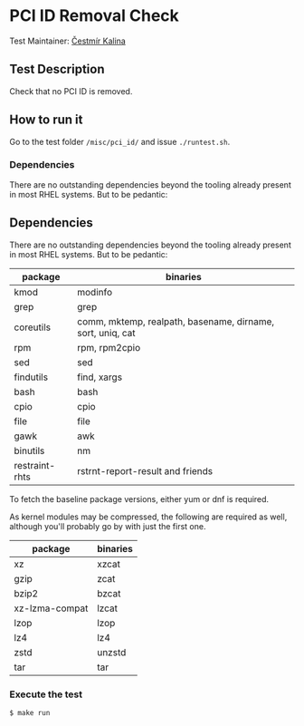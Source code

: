 # PCI ID Removal Check

Test Maintainer: [Čestmír Kalina](mailto:ckalina@redhat.com)

## Test Description

Check that no PCI ID is removed.

## How to run it

Go to the test folder `/misc/pci_id/` and issue `./runtest.sh`.

### Dependencies

There are no outstanding dependencies beyond the tooling already
present in most RHEL systems. But to be pedantic:

## Dependencies

There are no outstanding dependencies beyond the tooling already
present in most RHEL systems. But to be pedantic:

| package       |  binaries                                                  |
|---------------|------------------------------------------------------------|
| kmod          | modinfo                                                    |
| grep          | grep                                                       |
| coreutils     | comm, mktemp, realpath, basename, dirname, sort, uniq, cat |
| rpm           | rpm, rpm2cpio                                              |
| sed           | sed                                                        |
| findutils     | find, xargs                                                |
| bash          | bash                                                       |
| cpio          | cpio                                                       |
| file          | file                                                       |
| gawk          | awk                                                        |
| binutils      | nm                                                         |
| restraint-rhts| rstrnt-report-result and friends                           |

To fetch the baseline package versions, either yum or dnf is required.

As kernel modules may be compressed, the following are required as well,
although you'll probably go by with just the first one.

| package        | binaries |
|----------------|----------|
| xz             | xzcat    |
| gzip           | zcat     |
| bzip2          | bzcat    |
| xz-lzma-compat | lzcat    |
| lzop           | lzop     |
| lz4            | lz4      |
| zstd           | unzstd   |
| tar            | tar      |

### Execute the test
```bash
$ make run
```
